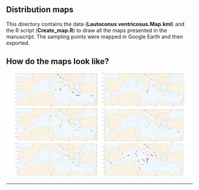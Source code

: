 ## Distribution maps
This directory contains the data (**Lautoconus ventricosus.Map.kml**) and the R script (**Create_map.R**) to draw all the maps presented in the manuscript. The sampling points were mapped in Google Earth and then exported.

## How do the maps look like?
![image](../Distribution_maps/Mitochondrial_clades_distributions.png)

---
